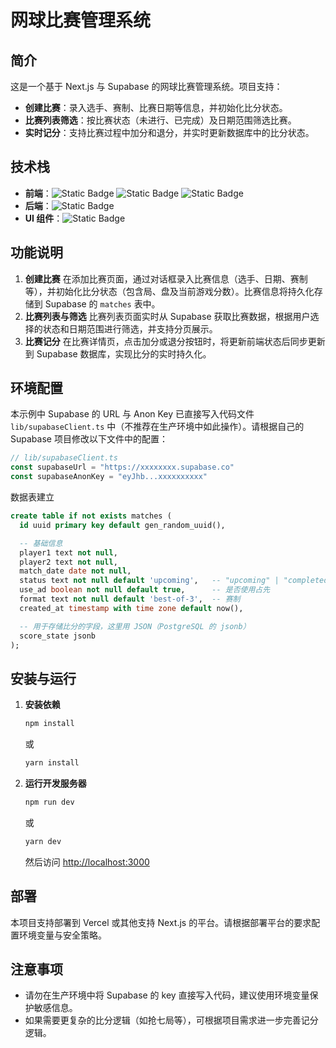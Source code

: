 # 网球比赛管理系统

## 简介

这是一个基于 Next.js 与 Supabase 的网球比赛管理系统。项目支持：

- **创建比赛**：录入选手、赛制、比赛日期等信息，并初始化比分状态。
- **比赛列表筛选**：按比赛状态（未进行、已完成）及日期范围筛选比赛。
- **实时记分**：支持比赛过程中加分和退分，并实时更新数据库中的比分状态。

## 技术栈

- **前端**：![Static Badge](https://img.shields.io/badge/NextJS-blue?style=social&logo=nextdotjs&logoColor=%23000000)  ![Static Badge](https://img.shields.io/badge/Framer-blue?style=social&logo=framer&logoColor=%230055FF)  ![Static Badge](https://img.shields.io/badge/TypeScript-blue?style=social&logo=typescript&logoColor=%233178C6)
- **后端**：![Static Badge](https://img.shields.io/badge/Supabase-blue?style=social&logo=supabase&logoColor=%233FCF8E)
- **UI 组件**：![Static Badge](https://img.shields.io/badge/shadcn/ui-blue?style=social&logo=shadcnui&logoColor=%23000000)

## 功能说明

1. **创建比赛**
   在添加比赛页面，通过对话框录入比赛信息（选手、日期、赛制等），并初始化比分状态（包含局、盘及当前游戏分数）。比赛信息将持久化存储到 Supabase 的 `matches` 表中。
2. **比赛列表与筛选**
   比赛列表页面实时从 Supabase 获取比赛数据，根据用户选择的状态和日期范围进行筛选，并支持分页展示。
3. **比赛记分**
   在比赛详情页，点击加分或退分按钮时，将更新前端状态后同步更新到 Supabase 数据库，实现比分的实时持久化。

## 环境配置

本示例中 Supabase 的 URL 与 Anon Key 已直接写入代码文件 `lib/supabaseClient.ts` 中（不推荐在生产环境中如此操作）。请根据自己的 Supabase 项目修改以下文件中的配置：
```ts
// lib/supabaseClient.ts
const supabaseUrl = "https://xxxxxxxx.supabase.co"
const supabaseAnonKey = "eyJhb...xxxxxxxxxx"
```
数据表建立
```SQL
create table if not exists matches (
  id uuid primary key default gen_random_uuid(),

  -- 基础信息
  player1 text not null,
  player2 text not null,
  match_date date not null,
  status text not null default 'upcoming',   -- "upcoming" | "completed"
  use_ad boolean not null default true,      -- 是否使用占先
  format text not null default 'best-of-3',  -- 赛制
  created_at timestamp with time zone default now(),

  -- 用于存储比分的字段，这里用 JSON（PostgreSQL 的 jsonb）
  score_state jsonb
);

```
## 安装与运行

1. **安装依赖**
   
   ```bash
   npm install
   ```
   
   或
   
   ```bash
   yarn install
   ```
2. **运行开发服务器**
   
   ```bash
   npm run dev
   ```
   
   或
   
   ```bash
   yarn dev
   ```
   
   然后访问 [http://localhost:3000](http://localhost:3000/)

## 部署

本项目支持部署到 Vercel 或其他支持 Next.js 的平台。请根据部署平台的要求配置环境变量与安全策略。

## 注意事项

* 请勿在生产环境中将 Supabase 的 key 直接写入代码，建议使用环境变量保护敏感信息。
* 如果需要更复杂的比分逻辑（如抢七局等），可根据项目需求进一步完善记分逻辑。


